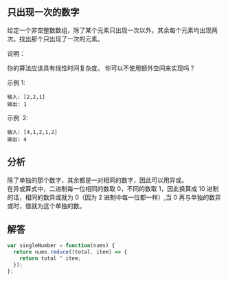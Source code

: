 ## 只出现一次的数字

给定一个非空整数数组，除了某个元素只出现一次以外，其余每个元素均出现两次。找出那个只出现了一次的元素。

说明：

你的算法应该具有线性时间复杂度。 你可以不使用额外空间来实现吗？

示例 1:

```
输入: [2,2,1]
输出: 1
```

示例  2:

```
输入: [4,1,2,1,2]
输出: 4
```

## 分析

除了单独的那个数字，其余都是一对相同的数字，因此可以用异或。  
在异或算式中，二进制每一位相同的数取 0，不同的数取 1，因此换算成 10 进制的话，相同的数异或就为 0（因为 2 进制中每一位都一样）,当 0 再与单独的数异或时，值就为这个单独的数。

## 解答

```javascript
var singleNumber = function(nums) {
  return nums.reduce((total, item) => {
    return total ^ item;
  });
};
```
